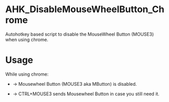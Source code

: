 # AHK_DisableMouseWheelButton_Chrome
Autohotkey based script to disable the MouseWheel Button (MOUSE3) when using chrome. 

# Usage
While using chrome:	

* -> Mousewheel Button (MOUSE3 aka MButton) is disabled.	

* -> CTRL+MOUSE3 sends Mousewheel Button in case you still need it.
